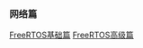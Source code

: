 ### 网络篇
[FreeRTOS基础篇](https://blog.csdn.net/zhzht19861011/category_9265276.html)
[FreeRTOS高级篇](https://blog.csdn.net/zhzht19861011/category_9265965.html)